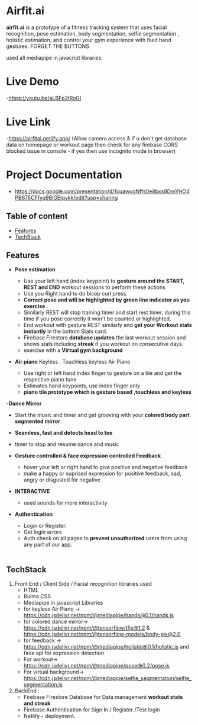 
# Airfit.ai
**airfit.ai** is a prototype of a fitness tracking system that uses facial recognition, pose estimation, body segmentation, selfie segmentation , holistic estimation, and control your gym experience with fluid hand gestures. FORGET THE BUTTONS

used all mediapipe in javacript libraries. 

# Live Demo
 -https://youtu.be/aLBFp2tRoGI 

# Live Link
 -https://airfitai.netlify.app/ (Allow camera access & if u don't get database data on homepage or workout page then check for any firebase CORS blocked issue in console - if yes then use incognito mode in browser)
 
 # Project Documentation
 - https://docs.google.com/presentation/d/1cuawugNffs0e8bxs8DmYHO4PB675CFfyq9BlGEIqvkk/edit?usp=sharing
 
## Table of content
  - [Features](#features)
  - [TechStack](#techstack)
  
## Features
- **Pose estimation**
   - Use your left hand (index keypoint) to **gesture around the START, REST and END** workout sessions to perform these actions
   - Use you Right hand to do bicep curl press.
   - **Correct pose and will be highlighted by green line indicator as you exercise** .
   - Similarly REST will stop training timer and start rest timer, during this time if you pose correctly it won't be counted or highlighted.
   - End workout with gesture REST similarly and **get your Workout stats instantly** in the bottom Stats card.
   - Firebase Firestore **database updates** the last workout session and shows stats including **streak** if you workout on consecutive days.
   - exercise with a **Virtual gym background**

- **Air piano** Keyless , Touchless keyless Air Piano
  - Use right or left hand index finger to gesture on a tile and get the respective piano tune
  - Estimates hand keypoints, use index finger only
  -  **piano tile prototype which is gesture based ,touchless and keyless**

-**Dance Mirror**
   - Start the music and timer and get grooving with your **colored body part segmented mirror**
   - **Seamless, fast and detects head to toe**
   - timer to stop and resume dance and music

- **Gesture controlled & face expression controlled Feedback**
   - hover your left or right hand to give positive and negative feedback
   - make a happy or suprised expression for positive feedback, sad, angry or disgusted for negative 

- **INTERACTIVE**
   - used sounds for more interactivity

- **Authentication**
  - Login or Register.
  - Get login errors
  - Auth check on all pages to **prevent unauthorized** users from using any part of our app.
<br></br>


## TechStack

1. Front End / Client Side / Facial recognition libraries used
   - HTML 
   - Bulma CSS
   - Mediapipe in javascript Libraries
   - for keyless Air Piano -> https://cdn.jsdelivr.net/npm/@mediapipe/hands@0.1/hands.js
   - for colored dance mirror->  https://cdn.jsdelivr.net/npm/@tensorflow/tfjs@1.2 & https://cdn.jsdelivr.net/npm/@tensorflow-models/body-pix@2.0
   - for feedback -> https://cdn.jsdelivr.net/npm/@mediapipe/holistic@0.1/holistic.js and face api for expression detection
   - For workout->  https://cdn.jsdelivr.net/npm/@mediapipe/pose@0.2/pose.js 
   - For virtual background-> https://cdn.jsdelivr.net/npm/@mediapipe/selfie_segmentation/selfie_segmentation.js
2. BackEnd :
    - Firebase Firestore Database for  Data management **workout stats and streak**
    - Firebase Authentication for Sign In / Register /Test login
    - Netlify - deployment.
